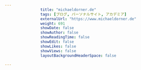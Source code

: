 ---
                title: "michaeldorner.de"
                tags: [ブログ, パーソナルサイト, アカデミア]
                externalUrl: "https://www.michaeldorner.de"
                weight: 691
                showDate: false
                showAuthor: false
                showReadingTime: false
                showEdit: false
                showLikes: false
                showViews: false
                layoutBackgroundHeaderSpace: false
                ---

